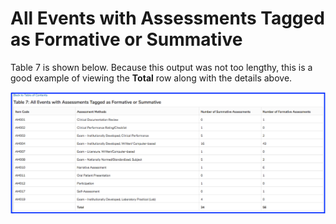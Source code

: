 # All Events with Assessments Tagged as Formative or Summative

Table 7 is shown below. Because this output was not too lengthy, this is a good example of viewing the **Total** row along with the details above. 

![All assessment events - Formative or Summative](../../images/curriculum_inventory/verification_tables/all_assessment_events/all_assessment_events.png)

